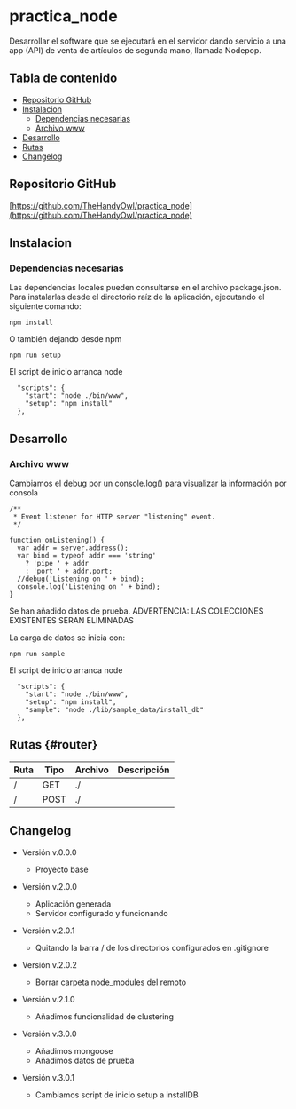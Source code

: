 # practica_node  

Desarrollar el software que se ejecutará en el servidor dando servicio a una app (API) de venta de artículos de segunda mano, llamada Nodepop.  

## Tabla de contenido  

* [Repositorio GitHub](#repositorio-github)  
* [Instalacion](#instalacion)  
  * [Dependencias necesarias](#dependencias-necesarias)  
  * [Archivo www](#archivo-www)  
* [Desarrollo](#desarrollo)  
* [Rutas](#rutas)  
* [Changelog](#changelog)  

## Repositorio GitHub  

[https://github.com/TheHandyOwl/practica_node](https://github.com/TheHandyOwl/practica_node)  

## Instalacion  

### Dependencias necesarias  

Las dependencias locales pueden consultarse en el archivo package.json.  
Para instalarlas desde el directorio raíz de la aplicación, ejecutando el siguiente comando:  
```
npm install
```

O también dejando desde npm
```
npm run setup
```

El script de inicio arranca node  
```
  "scripts": {
    "start": "node ./bin/www",
    "setup": "npm install"
  },
```

## Desarrollo  

### Archivo www  

Cambiamos el debug por un console.log() para visualizar la información por consola  
```
/**
 * Event listener for HTTP server "listening" event.
 */

function onListening() {
  var addr = server.address();
  var bind = typeof addr === 'string'
    ? 'pipe ' + addr
    : 'port ' + addr.port;
  //debug('Listening on ' + bind);
  console.log('Listening on ' + bind);
}
```

Se han añadido datos de prueba.
ADVERTENCIA: LAS COLECCIONES EXISTENTES SERAN ELIMINADAS

La carga de datos se inicia con:  
```
npm run sample
```

El script de inicio arranca node  
```
  "scripts": {
    "start": "node ./bin/www",
    "setup": "npm install",
    "sample": "node ./lib/sample_data/install_db"
  },
```  


## Rutas {#router}  

| Ruta | Tipo | Archivo | Descripción |    
| ------------- | ------------- | ------------- | ------------- |  
| / | GET | ./ | |  
| / | POST | ./ | |  

## Changelog  

- Versión v.0.0.0  
    - Proyecto base   
  
- Versión v.2.0.0  
    - Aplicación generada  
    - Servidor configurado y funcionando  
  
- Versión v.2.0.1  
    - Quitando la barra / de los directorios configurados en .gitignore  

- Versión v.2.0.2  
    - Borrar carpeta node_modules del remoto    

- Versión v.2.1.0  
    - Añadimos funcionalidad de clustering    

- Versión v.3.0.0  
    - Añadimos mongoose  
    - Añadimos datos de prueba      

- Versión v.3.0.1  
    - Cambiamos script de inicio setup a installDB  
